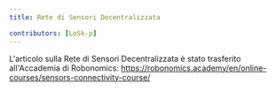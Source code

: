 ```yaml
---
title: Rete di Sensori Decentralizzata

contributors: [LoSk-p]
---
```


L'articolo sulla Rete di Sensori Decentralizzata è stato trasferito all'Accademia di Robonomics: https://robonomics.academy/en/online-courses/sensors-connectivity-course/